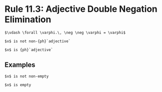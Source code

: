 Rule 11.3: Adjective Double Negation Elimination
================================================


```{rewrite-rule}
$\vdash \forall \varphi.\, \neg \neg \varphi = \varphi$

$x$ is not non-{ph}`adjective`

$x$ is {ph}`adjective`
```


Examples
--------

```{rewrite-rule}
$x$ is not non-empty

$x$ is empty
```
